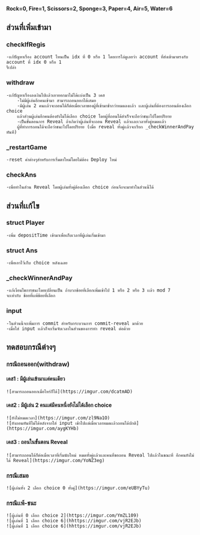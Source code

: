 #### Rock=0, Fire=1, Scissors=2, Sponge=3, Paper=4, Air=5, Water=6
## ส่วนที่เพิ่มเข้ามา
### checkIfRegis
    -เเก้ปัญหาเรื่อง account ไหนเป็น idx ที่ 0 หรือ 1 โดยการไล่ดูเลยว่า account ที่ส่งเข้ามาตรงกับ account ที่ idx 0 หรือ 1
    รึเปล่า
### withdraw
    -เเก้ปัญหาเรื่องลงเงินไปเเล้วเอาออกมาไม่ได้เเบ่งเป็น 3 เคส
        -ไม่มีผู้เล่นอีกคนเข้ามา สามารถถอนออกได้เสมอ
        -มีผู้เล่น 2 คนเเล้วจะถอนได้ก็ต่อเมื่อเวลาของผู้ที่เข้ามาช้ากว่าหมดลงเเล้ว เเละผู้เล่นที่ต้องการถอนต้องเลือก choice
        เเล้วส่วนผู้เล่นอีกคนต้องยังไม่ได้เลือก choice โดยผู้ที่ถอนได้สำเร็จจะถือว่าชนะไปโดยปริยาย
        -เป็นขั้นตอนการ Reveal ถ้าเกิดว่าผู้เล่นที่จะถอน Reveal เเล้วเเละเวลาทั้งคู่หมดเเล้ว
        ผู้ที่ทำการถอนได้จะถือว่าชนะไปโดยปริยาย (เมื่อ reveal ทั้งคู่เเล้วจะเรียก _checkWinnerAndPay ทันที)
### _restartGame
    -reset ค่าต่างๆสำหรับการเริ่มตาใหม่โดยไม่ต้อง Deploy ใหม่
### checkAns
    -เพื่อทำในส่วน Reveal โดยผู้เล่นทั้งคู่ต้องเลือก choice ก่อนจึงจะมาทำในส่วนนี้ได้
## ส่วนที่เเก้ไข
### struct Player
    -เพิ่ม depositTime เข้ามาเพื่อเก็บเวลาที่ผู้เล่นเริ่มเข้ามา
### struct Ans
    -เพื่อเอาไว้เก็บ choice หลังเฉลย
### _checkWinnerAndPay
    -เเก้เงื่อนไขการชนะโดยเปลี่ยนเป็น ถ้าบวกช้อยที่เลือกเพิ่มเข้าไป 1 หรือ 2 หรือ 3 เเล้ว mod 7
    จะเท่ากับ ช้อยที่เเพ้ช้อยที่เลือก
### input
    -ในส่วนนี้จะเพิ่มการ commit สำหรับกระบวนการ commit-reveal มาด้วย
    -เมื่อใส่ input เเล้วก็จะเริ่มจับเวลาในส่วนของการทำ reveal ต่อด้วย

## ทดสอบกรณีต่างๆ
### กรณีถอนออก(withdraw)
#### เคส1 : มีผู้เล่นเข้ามาเเค่คนเดียว
    ![สามารถถอนออกเมื่อไหร่ก็ได้](https://imgur.com/dcatmAD)
#### เคส2 : มีผู้เล่น 2 คนเเต่มีคนหนึ่งยังไม่ได้เลือก choice
    ![ยังไม่หมดเวลา](https://imgur.com/zl9Na1O)
    ![ยังถอนทันทีไม่ได้หลังจากใส่ input เข้าไปเเต่เมื่อเวลาหมดเเล้วถอนได้ปกติ](https://imgur.com/aygKYHb)
#### เคส3 : ถอนในขั้นตอน Reveal
    ![สามารถถอนได้ก็ต่อเมื่อเวลาที่เริ่มนับใหม่ หมดทั้งคู่เเล้วเเละคนที่ขอถอน Reveal ไปเเล้วในขณะที่ อีกคนยังไม่ได้ Reveal](https://imgur.com/YoNZ3eg)
### กรณีเสมอ
    ![ผู้เล่นทั้ง 2 เลือก choice 0 ทั้งคู่](https://imgur.com/eUBYyTu)
### กรณีเเพ้-ชนะ
    ![ผู้เล่นที่ 0 เลือก choice 2](https://imgur.com/YmZL109)
    ![ผู้เล่นที่ 1 เลือก choice 6](hhttps://imgur.com/vjR2EJb)
    ![ผู้เล่นที่ 1 เลือก choice 6](hhttps://imgur.com/vjR2EJb)